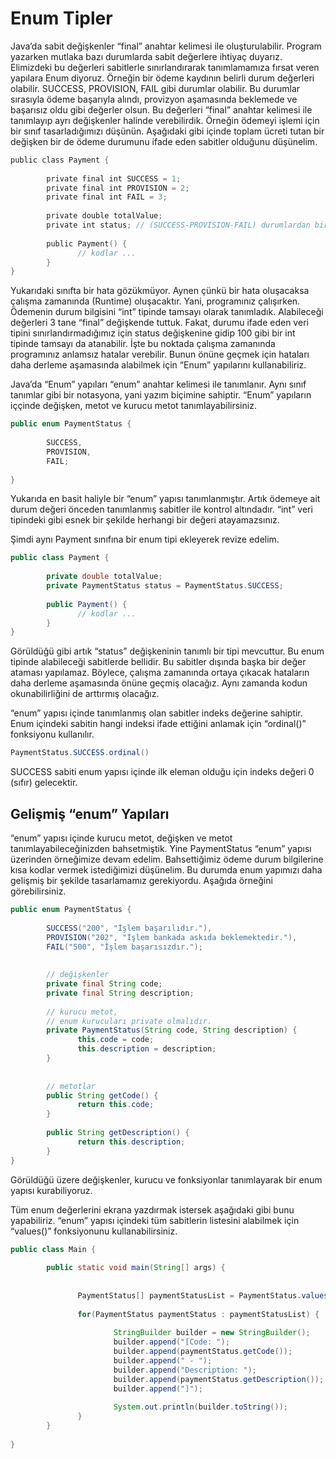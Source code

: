 # Enum Tipler

 

Java’da sabit değişkenler “final” anahtar kelimesi ile oluşturulabilir. Program yazarken mutlaka bazı durumlarda sabit değerlere ihtiyaç duyarız. Elimizdeki bu değerleri sabitlerle sınırlandırarak tanımlamamıza fırsat veren yapılara Enum diyoruz. Örneğin bir ödeme kaydının belirli durum değerleri olabilir. SUCCESS, PROVISION, FAIL gibi durumlar olabilir. Bu durumlar sırasıyla ödeme başarıyla alındı, provizyon aşamasında beklemede ve başarısız oldu gibi değerler olsun. Bu değerleri “final” anahtar kelimesi ile tanımlayıp ayrı değişkenler halinde verebilirdik. Örneğin ödemeyi işlemi için bir sınıf tasarladığımızı düşünün. Aşağıdaki gibi içinde toplam ücreti tutan bir değişken bir de ödeme durumunu ifade eden sabitler olduğunu düşünelim.

 

```v
public class Payment {
        
        private final int SUCCESS = 1;
        private final int PROVISION = 2;
        private final int FAIL = 3;
        
        private double totalValue;
        private int status; // (SUCCESS-PROVISION-FAIL) durumlardan birini alacak.
        
        public Payment() {
               // kodlar ...
        }
}
```

 

Yukarıdaki sınıfta bir hata gözükmüyor. Aynen çünkü bir hata oluşacaksa çalışma zamanında (Runtime) oluşacaktır. Yani, programınız çalışırken. Ödemenin durum bilgisini “int” tipinde tamsayı olarak tanımladık. Alabileceği değerleri 3 tane “final” değişkende tuttuk. Fakat, durumu ifade eden veri tipini sınırlandırmadığımız için status değişkenine gidip 100 gibi bir int tipinde tamsayı da atanabilir. İşte bu noktada çalışma zamanında programınız anlamsız hatalar verebilir. Bunun önüne geçmek için hataları daha derleme aşamasında alabilmek için “Enum” yapılarını kullanabiliriz.

 

Java’da “Enum” yapıları “enum” anahtar kelimesi ile tanımlanır. Aynı sınıf tanımlar gibi bir notasyona, yani yazım biçimine sahiptir. “Enum” yapıların iççinde değişken, metot ve kurucu metot tanımlayabilirsiniz.

 

```java
public enum PaymentStatus {
        
        SUCCESS,
        PROVISION,
        FAIL;
        
}
```

 

Yukarıda en basit haliyle bir “enum” yapısı tanımlanmıştır. Artık ödemeye ait durum değeri önceden tanımlanmış sabitler ile kontrol altındadır. “int” veri tipindeki gibi esnek bir şekilde herhangi bir değeri atayamazsınız. 

 

Şimdi aynı Payment sınıfına bir enum tipi ekleyerek revize edelim.

 

```java
public class Payment {
        
        private double totalValue;
        private PaymentStatus status = PaymentStatus.SUCCESS; 
        
        public Payment() {
               // kodlar ...
        }
}
```

 

Görüldüğü gibi artık “status” değişkeninin tanımlı bir tipi mevcuttur. Bu enum tipinde alabileceği sabitlerde bellidir. Bu sabitler dışında başka bir değer ataması yapılamaz. Böylece, çalışma zamanında ortaya çıkacak hataların daha derleme aşamasında önüne geçmiş olacağız. Aynı zamanda kodun okunabilirliğini de arttırmış olacağız.

 

“enum” yapısı içinde tanımlanmış olan sabitler indeks değerine sahiptir. Enum içindeki sabitin hangi indeksi ifade ettiğini anlamak için “ordinal()” fonksiyonu kullanılır.

 

```java
PaymentStatus.SUCCESS.ordinal()
```

 

SUCCESS sabiti enum yapısı içinde ilk eleman olduğu için indeks değeri 0 (sıfır) gelecektir.

 

## Gelişmiş “enum” Yapıları

 

“enum” yapısı içinde kurucu metot, değişken ve metot tanımlayabileceğinizden bahsetmiştik. Yine PaymentStatus “enum” yapısı üzerinden örneğimize devam edelim. Bahsettiğimiz ödeme durum bilgilerine kısa kodlar vermek istediğimizi düşünelim. Bu durumda enum yapımızı daha gelişmiş bir şekilde tasarlamamız gerekiyordu. Aşağıda örneğini görebilirsiniz.

 

```java
public enum PaymentStatus {
 
        SUCCESS("200", "İşlem başarılıdır."), 
        PROVISION("202", "İşlem bankada askıda beklemektedir."), 
        FAIL("500", "İşlem başarısızdır.");
        
        
        // değişkenler
        private final String code;
        private final String description;
        
        // kurucu metot,
        // enum kurucuları private olmalıdır.
        private PaymentStatus(String code, String description) {
               this.code = code;
               this.description = description;
        }
        
        
        // metotlar
        public String getCode() {
               return this.code;
        }
        
        public String getDescription() {
               return this.description;
        }
}
```

 

Görüldüğü üzere değişkenler, kurucu ve fonksiyonlar tanımlayarak bir enum yapısı kurabiliyoruz.

Tüm enum değerlerini ekrana yazdırmak istersek aşağıdaki gibi bunu yapabiliriz. “enum” yapısı içindeki tüm sabitlerin listesini alabilmek için “values()” fonksiyonunu kullanabilirsiniz.

 

```java
public class Main {
 
        public static void main(String[] args) {
               
               
               PaymentStatus[] paymentStatusList = PaymentStatus.values();
               
               for(PaymentStatus paymentStatus : paymentStatusList) {
                       
                       StringBuilder builder = new StringBuilder();
                       builder.append("[Code: ");
                       builder.append(paymentStatus.getCode());
                       builder.append(" - ");
                       builder.append("Description: ");
                       builder.append(paymentStatus.getDescription());
                       builder.append("]");
                       
                       System.out.println(builder.toString());
               }
        }
 
}
```

# 
